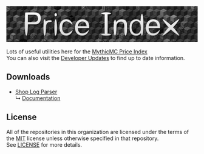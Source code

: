 <a href="https://xnserver.xyz">
  <img src="https://github.com/Price-Index/.github/blob/main/assets/banner.png" alt="drawing" style="max-width: 100%; height: auto;">
</a>

Lots of useful utilities here for the [MythicMC Price Index](https://xnserver.xyz) \
You can also visit the [Developer Updates](https://github.com/Price-Index/.github/blob/main/profile/UPDATES.md) to find up to date information.

## Downloads
- [Shop Log Parser](https://github.com/Price-Index/Shop-Log-Parser/releases) \
  ↳ [Documentation](https://github.com/Price-Index/Shop-Log-Parser)

## License
All of the repositories in this organization are licensed under the terms of the [MIT](https://choosealicense.com/licenses/mit/) license unless otherwise specified in that repository. \
See [LICENSE](/LICENSE) for more details.
